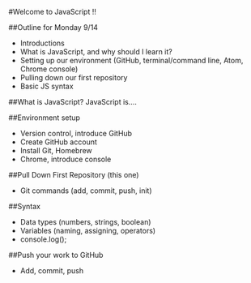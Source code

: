 #Welcome to JavaScript !!

##Outline for Monday 9/14
- Introductions
- What is JavaScript, and why should I learn it?
- Setting up our environment (GitHub, terminal/command line, Atom, Chrome console)
- Pulling down our first repository
- Basic JS syntax

##What is JavaScript?
JavaScript is....

##Environment setup
- Version control, introduce GitHub
- Create GitHub account
- Install Git, Homebrew
- Chrome, introduce console

##Pull Down First Repository (this one)
- Git commands (add, commit, push, init)

##Syntax
- Data types (numbers, strings, boolean)
- Variables (naming, assigning, operators)
- console.log();

##Push your work to GitHub
- Add, commit, push

